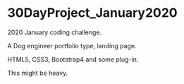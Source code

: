 # 30DayProject_January2020
2020 January coding challenge.

A Dog engineer portfolio type, landing page.

HTML5, CSS3, Bootstrap4 and some plug-in.

This might be heavy.

